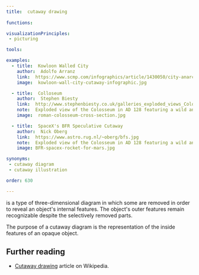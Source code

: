 ```yaml
---
title:  cutaway drawing
    
functions:

visualizationPrinciples:
 - picturing

tools:

examples:
  - title:  Kowloon Walled City
    author:  Adolfo Arranz 
    link:  https://www.scmp.com/infographics/article/1430050/city-anarchy
    image:  kowloon-wall-city-cutaway-infographic.jpg

  - title:  Colloseum
    author:  Stephen Biesty
    link:  http://www.stephenbiesty.co.uk/galleries_exploded_views_Colosseum.html
    note:  Exploded view of the Colosseum in AD 128 featuring a wild animal hunt.
    image:  roman-colosseum-cross-section.jpg

  - title:  SpaceX's BFR Speculative Cutaway
    author:  Nick Oberg
    link:  https://www.astro.rug.nl/~oberg/bfs.jpg
    note:  Exploded view of the Colosseum in AD 128 featuring a wild animal hunt.
    image: BFR-spacex-rocket-for-mars.jpg

synonyms:
 - cutaway diagram
 - cutaway illustration

order: 630

---
```


is a type of three-dimensional diagram in which some are removed in order to reveal an object's internal features. The object's outer features remain recognizable despite the selectively removed parts.  

<!--more-->
The purpose of a cutaway diagram is the representation of the inside features of an opaque object.

## Further reading
- [Cutaway drawing](https://en.wikipedia.org/wiki/Cutaway_drawing) article on Wikipedia.
